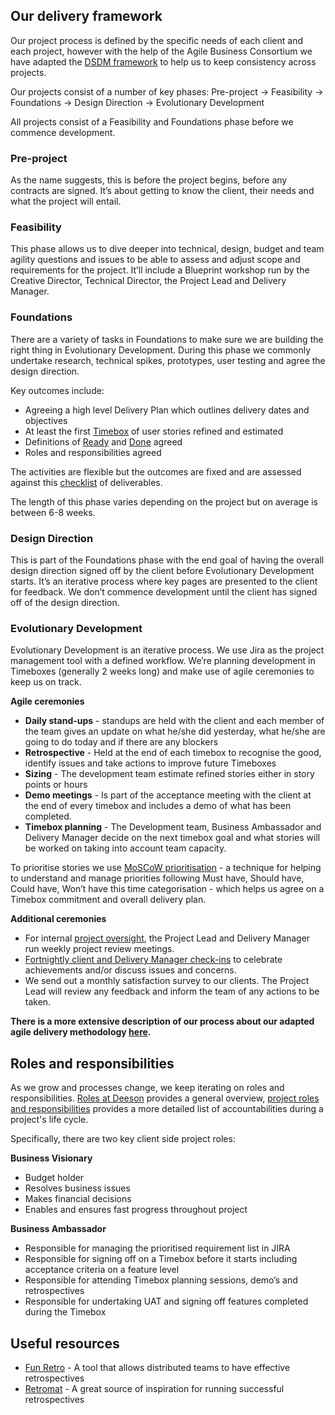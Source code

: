## Our delivery framework
Our project process is defined by the specific needs of each client and each project, however with the help of the Agile Business Consortium we have adapted the [DSDM framework](https://www.agilebusiness.org/what-is-dsdm) to help us to keep consistency across projects.

Our projects consist of a number of key phases:
Pre-project → Feasibility → Foundations → Design Direction → Evolutionary Development

All projects consist of a Feasibility and Foundations phase before we commence development.

### Pre-project
As the name suggests, this is before the project begins, before any contracts are signed. It’s about getting to know the client, their needs and what the project will entail. 

### Feasibility
This phase allows us to dive deeper into technical, design, budget and team agility questions and issues to be able to assess and adjust scope and requirements for the project. It’ll include a Blueprint workshop run by the Creative Director, Technical Director, the Project Lead and Delivery Manager.

### Foundations
There are a variety of tasks in Foundations to make sure we are building the right thing in Evolutionary Development. During this phase we commonly undertake research, technical spikes, prototypes, user testing and agree the design direction. 

Key outcomes include:

* Agreeing a high level Delivery Plan which outlines delivery dates and objectives 
* At least the first [Timebox](https://www.agilebusiness.org/content/timeboxing-0) of user stories refined and estimated 
* Definitions of [Ready](https://docs.google.com/document/d/1q2tjhJud2hZkUcBa6JYTbraI7HMCmR8D8K0QagF4ZGw/edit#heading=h.gjdgxs) and [Done](https://docs.google.com/document/d/1lSZv_LRJJrkT_uK7gYxLB2sits7gsD1i-unqDiDBfVM/edit#heading=h.gjdgxs) agreed
* Roles and responsibilities agreed 

The activities are flexible but the outcomes are fixed and are assessed against this [checklist](https://docs.google.com/document/d/1GLer6Uml5cwS4Z9EpJtC1oLqAA7dJB8-g5Ni3CuY-Gc/edit) of deliverables.

The length of this phase varies depending on the project but on average is between 6-8 weeks. 

### Design Direction
This is part of the Foundations phase with the end goal of having the overall design direction signed off by the client before Evolutionary Development starts. It’s an iterative process where key pages are presented to the client for feedback. We don’t commence development until the client has signed off of the design direction.

### Evolutionary Development
Evolutionary Development is an iterative process. We use Jira as the project management tool with a defined workflow. We’re planning development in Timeboxes (generally 2 weeks long) and make use of agile ceremonies to keep us on track.

**Agile ceremonies**

* __Daily stand-ups__ - standups are held with the client and each member of the team gives an update on what he/she did yesterday, what he/she are going to do today and if there are any blockers
* __Retrospective__ - Held at the end of each timebox to recognise the good, identify issues and take actions to improve future Timeboxes
* __Sizing__ - The development team estimate refined stories either in story points or hours 
* __Demo meetings__ - Is part of the acceptance meeting with the client at the end of every timebox and includes a demo of what has been completed.
* __Timebox planning__ - The Development team, Business Ambassador and Delivery Manager decide on the next timebox goal and what stories will be worked on taking into account team capacity.

To prioritise stories we use [MoSCoW prioritisation](https://www.agilebusiness.org/content/moscow-prioritisation) - a technique for helping to understand and manage priorities following Must have, Should have, Could have, Won’t have this time categorisation - which helps us agree on a Timebox commitment and overall delivery plan.

__Additional ceremonies__

* For internal [project oversight](https://docs.google.com/document/d/131K6oPB94dtb9WA-SYAfjVAdRqrK4b4DdMGctHqUivI/edit), the Project Lead and Delivery Manager run weekly project review meetings.
* [Fortnightly client and Delivery Manager check-ins](https://docs.google.com/spreadsheets/d/11VQQvq7WoLPnD-JJ1wmFRH6xVQRINU74LbW8QtFA31k/edit#gid=0) to celebrate achievements and/or discuss issues and concerns.
* We send out a monthly satisfaction survey to our clients. The Project Lead will review any feedback and inform the team of any actions to be taken.
 
__There is a more extensive description of our process about our adapted agile delivery methodology [here](https://docs.google.com/document/d/17aO5PCU5aKBxPIXeRnuvK76trgVbn10qjIuuZzB9zhA/edit).__

## Roles and responsibilities
As we grow and processes change, we keep iterating on roles and responsibilities. [Roles at Deeson](https://handbook.deeson.co.uk/handbook/roles-at-deeson/) provides a general overview, [project roles and responsibilities](https://docs.google.com/spreadsheets/d/1xBxZNZarYJdkY7UCDrbMMMTaF3io5mVMqNA85fJnoDw/edit#gid=1040411215) provides a more detailed list of accountabilities during a project's life cycle.

Specifically, there are two key client side project roles:

__Business Visionary__

* Budget holder
* Resolves business issues
* Makes financial decisions
* Enables and ensures fast progress throughout project

__Business Ambassador__

* Responsible for managing the prioritised requirement list in JIRA
* Responsible for signing off on a Timebox before it starts including acceptance criteria on a feature level
* Responsible for attending Timebox planning sessions, demo’s and retrospectives
* Responsible for undertaking UAT and signing off features completed during the Timebox

## Useful resources

* [Fun Retro](http://funretro.github.io/distributed/) - A tool that allows distributed teams to have effective retrospectives
* [Retromat](https://plans-for-retrospectives.com/en/?id=90-128-91-21-34) - A great source of inspiration for running successful retrospectives
